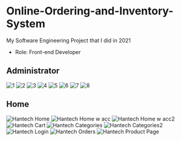 # Online-Ordering-and-Inventory-System
My Software Engineering Project that I did in 2021 
* Role: Front-end Developer

## Administrator
![1](https://github.com/NadeerMukaram/Online-Ordering-and-Inventory-System/assets/72739154/9d606a40-5eb5-4c10-9738-0f07ba8242ed)
![2](https://github.com/NadeerMukaram/Online-Ordering-and-Inventory-System/assets/72739154/4c1d3061-2a48-463a-ae04-1d0be17c93a9)
![3](https://github.com/NadeerMukaram/Online-Ordering-and-Inventory-System/assets/72739154/664a37c5-9ac3-4e23-a82d-4461768b33c6)
![4](https://github.com/NadeerMukaram/Online-Ordering-and-Inventory-System/assets/72739154/2624a68b-7244-484b-8ccc-cccd5ce9ef46)
![5](https://github.com/NadeerMukaram/Online-Ordering-and-Inventory-System/assets/72739154/7b031e83-f6ed-40ff-8619-4380b4a7b0c1)
![6](https://github.com/NadeerMukaram/Online-Ordering-and-Inventory-System/assets/72739154/ebb9f16d-7357-4d25-8011-d8206115912e)
![7](https://github.com/NadeerMukaram/Online-Ordering-and-Inventory-System/assets/72739154/564271fe-8115-4cf0-9bc9-74d3b9b9f639)
![8](https://github.com/NadeerMukaram/Online-Ordering-and-Inventory-System/assets/72739154/9407e2d9-c67c-41eb-ac1f-511e4ff097be)

## Home 
![Hantech Home](https://github.com/NadeerMukaram/Online-Ordering-and-Inventory-System/assets/72739154/f523ab7c-3230-4171-804d-133bc891b4bd)
![Hantech Home w acc](https://github.com/NadeerMukaram/Online-Ordering-and-Inventory-System/assets/72739154/61556ddf-60aa-4b45-be73-3759f533f33d)
![Hantech Home w acc2](https://github.com/NadeerMukaram/Online-Ordering-and-Inventory-System/assets/72739154/572362b4-42bf-4179-aa58-59f34babf44e)
![Hantech Cart](https://github.com/NadeerMukaram/Online-Ordering-and-Inventory-System/assets/72739154/5bff6a52-fa4e-466b-b517-d47e26ccf239)
![Hantech Categories](https://github.com/NadeerMukaram/Online-Ordering-and-Inventory-System/assets/72739154/223a025a-96df-4ba0-9e38-0e80e813d242)
![Hantech Categories2](https://github.com/NadeerMukaram/Online-Ordering-and-Inventory-System/assets/72739154/0b969ef6-20b7-414e-8419-d98eb5f95a63)
![Hantech Login](https://github.com/NadeerMukaram/Online-Ordering-and-Inventory-System/assets/72739154/07482de7-011d-42ac-92b0-5003601e1da2)
![Hantech Orders](https://github.com/NadeerMukaram/Online-Ordering-and-Inventory-System/assets/72739154/230054df-2b57-4107-b1ac-333549fb567c)
![Hantech Product Page](https://github.com/NadeerMukaram/Online-Ordering-and-Inventory-System/assets/72739154/801c3b6d-0488-4127-8b92-0d5280ccb388)

